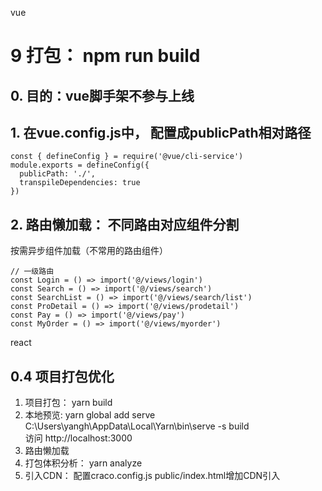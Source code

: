 vue

# 9 打包： npm run build
## 0. 目的：vue脚手架不参与上线
## 1. 在vue.config.js中， 配置成publicPath相对路径
```
const { defineConfig } = require('@vue/cli-service')
module.exports = defineConfig({
  publicPath: './',
  transpileDependencies: true
})

```

## 2. 路由懒加载： 不同路由对应组件分割
按需异步组件加载（不常用的路由组件）
```
// 一级路由
const Login = () => import('@/views/login')
const Search = () => import('@/views/search')
const SearchList = () => import('@/views/search/list')
const ProDetail = () => import('@/views/prodetail')
const Pay = () => import('@/views/pay')
const MyOrder = () => import('@/views/myorder')

```

react

## 0.4 项目打包优化
   1. 项目打包： yarn build
   2. 本地预览:  yarn global add serve
                C:\Users\yangh\AppData\Local\Yarn\bin\serve -s build  
                访问 http://localhost:3000
   3. 路由懒加载
   4. 打包体积分析： yarn analyze
   5. 引入CDN： 配置craco.config.js
               public/index.html增加CDN引入
